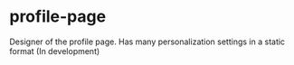 # profile-page
Designer of the profile page. Has many personalization settings in a static format (In development)
